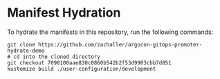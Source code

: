 # Manifest Hydration

To hydrate the manifests in this repository, run the following commands:

```shell
git clone https://github.com/zachaller/argocon-gitops-promoter-hydrate-demo
# cd into the cloned directory
git checkout 7098100aae830c0860b542b2f53d9903cbb7d851
kustomize build ./user-configuration/development
```
